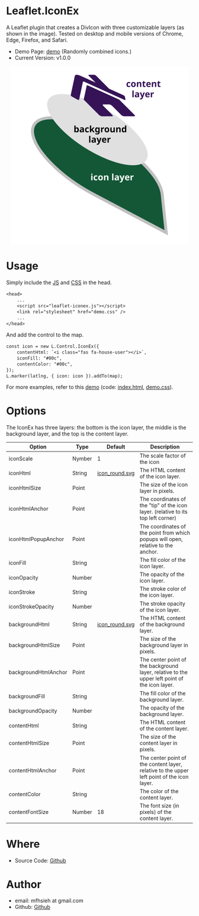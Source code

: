Leaflet.IconEx
=

A Leaflet plugin that creates a DivIcon with three customizable layers (as shown in the image). Tested on desktop and mobile versions of Chrome, Edge, Firefox, and Safari.

* Demo Page: [demo](https://mfhsieh.github.io/leaflet-iconex/) (Randomly combined icons.)
* Current Version: v1.0.0

<p align="center">
  <img src="https://github.com/mfhsieh/leaflet-iconex/blob/main/images/icon_exploded_view.svg" title="exploed icon" alt="exploed icon" />
</p>


# Usage

Simply include the [JS](https://github.com/mfhsieh/leaflet-iconex/blob/main/src/leaflet-iconex.js) and [CSS](https://github.com/mfhsieh/leaflet-iconex/blob/main/examples/demo.css) in the head.

```
<head>
    ...
    <script src="leaflet-iconex.js"></script>
    <link rel="stylesheet" href="demo.css" />
    ...
</head>
```

And add the control to the map.

```
const icon = new L.Control.IconEx({
    contentHtml: `<i class="fas fa-house-user"></i>`,
    iconFill: "#00c",
    contentColor: "#00c",
});
L.marker(latlng, { icon: icon }).addTo(map);
```

For more examples, refer to this [demo](https://mfhsieh.github.io/leaflet-iconex/) (code: [index.html](https://github.com/mfhsieh/leaflet-iconex/blob/main/index.html), [demo.css](https://github.com/mfhsieh/leaflet-iconex/blob/main/examples/demo.css)).


# Options

The IconEx has three layers: the bottom is the icon layer, the middle is the background layer, and the top is the content layer.


| Option               | Type   | Default                                                                                     | Description                                                                                   |
| -------------------- | ------ | ------------------------------------------------------------------------------------------- | --------------------------------------------------------------------------------------------- |
| iconScale            | Nymber | 1                                                                                           | The scale factor of the icon                                                                  |
| iconHtml             | String | [icon_round.svg](https://github.com/mfhsieh/leaflet-iconex/blob/main/images/icon_round.svg) | The HTML content of the icon layer.                                                           |
| iconHtmlSize         | Point  |                                                                                             | The size of the icon layer in pixels.                                                         |
| iconHtmlAnchor       | Point  |                                                                                             | The coordinates of the "tip" of the icon layer. (relative to its top left corner)             |
| iconHtmlPopupAnchor  | Point  |                                                                                             | The coordinates of the point from which popups will open, relative to the anchor.             |
| iconFill             | String |                                                                                             | The fill color of the icon layer.                                                             |
| iconOpacity          | Number |                                                                                             | The opacity of the icon layer.                                                                |
| iconStroke           | String |                                                                                             | The stroke color of the icon layer.                                                           |
| iconStrokeOpacity    | Number |                                                                                             | The stroke opacity of the icon layer.                                                         |
| backgroundHtml       | String | [icon_round.svg](https://github.com/mfhsieh/leaflet-iconex/blob/main/images/icon_round.svg) | The HTML content of the background layer.                                                     |
| backgroundHtmlSize   | Point  |                                                                                             | The size of the background layer in pixels.                                                   |
| backgroundHtmlAnchor | Point  |                                                                                             | The center point of the background layer, relative to the upper left point of the icon layer. |
| backgroundFill       | String |                                                                                             | The fill color of the background layer.                                                       |
| backgroundOpacity    | Number |                                                                                             | The opacity of the background layer.                                                          |
| contentHtml          | String |                                                                                             | The HTML content of the content layer.                                                        |
| contentHtmlSize      | Point  |                                                                                             | The size of the content layer in pixels.                                                      |
| contentHtmlAnchor    | Point  |                                                                                             | The center point of the content layer, relative to the upper left point of the icon layer.    |
| contentColor         | String |                                                                                             | The color of the content layer.                                                               |
| contentFontSize      | Number | 18                                                                                          | The font size (in pixels) of the content layer.                                               |


# Where

* Source Code: [Github](https://github.com/mfhsieh/leaflet-iconex)


# Author

* email: mfhsieh at gmail.com
* Github: [Github](https://github.com/mfhsieh/)
